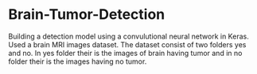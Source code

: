 # Brain-Tumor-Detection
Building a detection model using a convulutional neural network in Keras.
Used a brain MRI images dataset.
The dataset consist of two folders yes and no.
In yes folder their is the images of brain having tumor and in no folder their is the images having no tumor.
